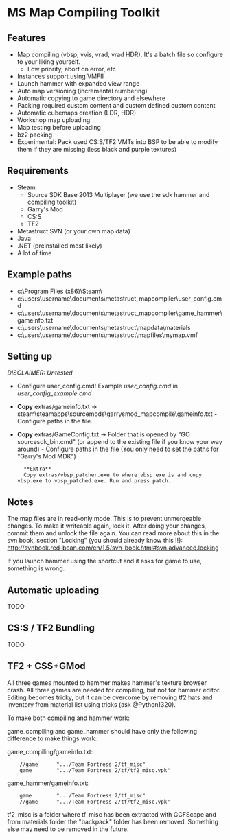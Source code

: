 MS Map Compiling Toolkit
===================

Features
-------------

 - Map compiling (vbsp, vvis, vrad, vrad HDR). It's a batch file so configure to your liking yourself.
	 - Low priority, abort on error, etc
 - Instances support using VMFII
 - Launch hammer with expanded view range
 - Auto map versioning (incremental numbering)
 - Automatic copying to game directory and elsewhere
 - Packing required custom content and custom defined custom content
 - Automatic cubemaps creation (LDR, HDR)
 - Workshop map uploading
 - Map testing before uploading
 - bz2 packing
 - Experimental: Pack used CS:S/TF2 VMTs into BSP to be able to modify them if they are missing (less black and purple textures) 

Requirements
-------------
 - Steam
	 - Source SDK Base 2013 Multiplayer (we use the sdk hammer and compiling toolkit)
	 - Garry's Mod
	 - CS:S
	 - TF2
 - Metastruct SVN (or your own map data)
 - Java
 - .NET (preinstalled most likely)
 - A lot of time


Example paths
-------------
 - c:\Program Files (x86)\Steam\
 - c:\users\username\documents\metastruct_mapcompiler\user_config.cmd
 - c:\users\username\documents\metastruct_mapcompiler\game_hammer\gameinfo.txt
 - c:\users\username\documents\metastruct\mapdata\materials
 - c:\users\username\documents\metastruct\mapfiles\mymap.vmf


Setting up
-------------
*DISCLAIMER: Untested*

- Configure user_config.cmd! Example *user_config.cmd* in *user_config_example.cmd*
- **Copy** extras/gameinfo.txt
		-> steam\steamapps\sourcemods\garrysmod_mapcompile\gameinfo.txt
		- Configure paths in the file.
- **Copy** extras/GameConfig.txt
		-> Folder that is opened by "GO sourcesdk_bin.cmd" (or append to the existing file if you know your way around)
      - Configure paths in the file (You only need to set the paths for "Garry's Mod MDK")
 
 
		**Extra**
		Copy extras/vbsp_patcher.exe to where vbsp.exe is and copy vbsp.exe to vbsp_patched.exe. Run and press patch.

Notes
-----
The map files are in read-only mode.
	This is to prevent unmergeable changes. To make it writeable again, lock it.
	After doing your changes, commit them and unlock the file again. 
	You can read more about this in the svn book, section "Locking" (you should already know this !!):
	http://svnbook.red-bean.com/en/1.5/svn-book.html#svn.advanced.locking

If you launch hammer using the shortcut and it asks for game to use, something is wrong.
	

Automatic uploading
-----
TODO

CS:S / TF2 Bundling 
-----
TODO
	
TF2 + CSS+GMod
-----
All three games mounted to hammer makes hammer's texture browser crash. All three games are needed for compiling, but not for hammer editor. Editing becomes tricky, but it can be overcome by removing tf2 hats and inventory from material list using tricks (ask @Python1320).

To make both compiling and hammer work:

game_compiling and game_hammer should have only the following difference to make things work:

game_compiling/gameinfo.txt:

		//game		".../Team Fortress 2/tf_misc"
		game		".../Team Fortress 2/tf/tf2_misc.vpk"

game_hammer/gameinfo.txt:

		game		".../Team Fortress 2/tf_misc"
		//game		".../Team Fortress 2/tf/tf2_misc.vpk"

tf2_misc is a folder where tf_misc has been extracted with GCFScape and from materials folder the "backpack" folder has been removed. Something else may need to be removed in the future.
